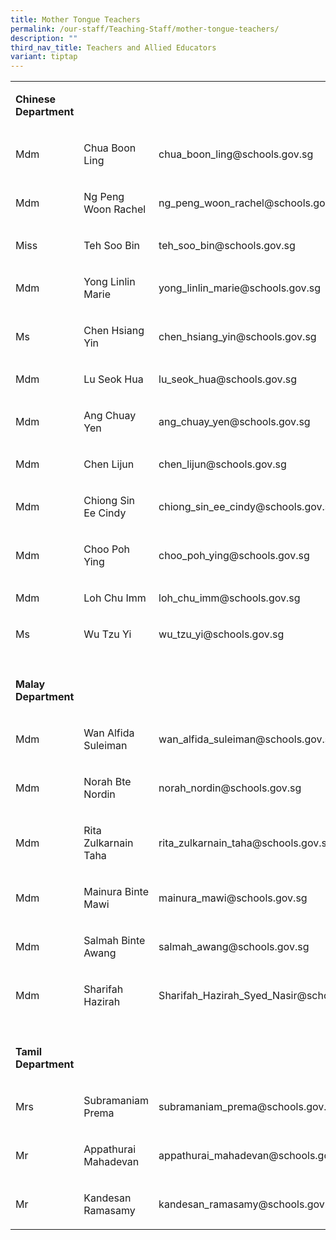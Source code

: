 ```yaml
---
title: Mother Tongue Teachers
permalink: /our-staff/Teaching-Staff/mother-tongue-teachers/
description: ""
third_nav_title: Teachers and Allied Educators
variant: tiptap
---
```

<table style="minWidth: 75px">
<colgroup>
<col>
<col>
<col>
</colgroup>
<tbody>
<tr>
<td rowspan="1" colspan="1">
<p><strong>Chinese Department</strong>
</p>
</td>
<td rowspan="1" colspan="1">
<p></p>
</td>
<td rowspan="1" colspan="1">
<p></p>
</td>
</tr>
<tr>
<td rowspan="1" colspan="1">
<p>Mdm</p>
</td>
<td rowspan="1" colspan="1">
<p>Chua Boon Ling</p>
</td>
<td rowspan="1" colspan="1">
<p><a rel="noopener noreferrer nofollow" target="_blank">chua_boon_ling@schools.gov.sg</a>
</p>
</td>
</tr>
<tr>
<td rowspan="1" colspan="1">
<p>Mdm</p>
</td>
<td rowspan="1" colspan="1">
<p>Ng Peng Woon Rachel</p>
</td>
<td rowspan="1" colspan="1">
<p><a rel="noopener noreferrer nofollow" target="_blank">ng_peng_woon_rachel@schools.gov.sg</a>
</p>
</td>
</tr>
<tr>
<td rowspan="1" colspan="1">
<p>Miss&nbsp;</p>
</td>
<td rowspan="1" colspan="1">
<p>Teh Soo Bin</p>
</td>
<td rowspan="1" colspan="1">
<p><a rel="noopener noreferrer nofollow" target="_blank">teh_soo_bin@schools.gov.sg</a>
</p>
</td>
</tr>
<tr>
<td rowspan="1" colspan="1">
<p>Mdm</p>
</td>
<td rowspan="1" colspan="1">
<p>Yong Linlin Marie</p>
</td>
<td rowspan="1" colspan="1">
<p><a rel="noopener noreferrer nofollow" target="_blank">yong_linlin_marie@schools.gov.sg</a>
</p>
</td>
</tr>
<tr>
<td rowspan="1" colspan="1">
<p>Ms</p>
</td>
<td rowspan="1" colspan="1">
<p>Chen Hsiang Yin</p>
</td>
<td rowspan="1" colspan="1">
<p><a rel="noopener noreferrer nofollow" target="_blank">chen_hsiang_yin@schools.gov.sg</a>
</p>
</td>
</tr>
<tr>
<td rowspan="1" colspan="1">
<p>Mdm</p>
</td>
<td rowspan="1" colspan="1">
<p>Lu Seok Hua</p>
</td>
<td rowspan="1" colspan="1">
<p><a rel="noopener noreferrer nofollow" target="_blank">lu_seok_hua@schools.gov.sg</a>
</p>
</td>
</tr>
<tr>
<td rowspan="1" colspan="1">
<p>Mdm</p>
</td>
<td rowspan="1" colspan="1">
<p>Ang Chuay Yen</p>
</td>
<td rowspan="1" colspan="1">
<p><a rel="noopener noreferrer nofollow" target="_blank">ang_chuay_yen@schools.gov.sg</a>
</p>
</td>
</tr>
<tr>
<td rowspan="1" colspan="1">
<p>Mdm&nbsp;</p>
</td>
<td rowspan="1" colspan="1">
<p>Chen Lijun</p>
</td>
<td rowspan="1" colspan="1">
<p><a rel="noopener noreferrer nofollow" target="_blank">chen_lijun@schools.gov.sg</a>
</p>
</td>
</tr>
<tr>
<td rowspan="1" colspan="1">
<p>Mdm</p>
</td>
<td rowspan="1" colspan="1">
<p>Chiong Sin Ee Cindy</p>
</td>
<td rowspan="1" colspan="1">
<p><a rel="noopener noreferrer nofollow" target="_blank">chiong_sin_ee_cindy@schools.gov.sg</a>
</p>
</td>
</tr>
<tr>
<td rowspan="1" colspan="1">
<p>Mdm</p>
</td>
<td rowspan="1" colspan="1">
<p>Choo Poh Ying</p>
</td>
<td rowspan="1" colspan="1">
<p><a rel="noopener noreferrer nofollow" target="_blank">choo_poh_ying@schools.gov.sg</a>
</p>
</td>
</tr>
<tr>
<td rowspan="1" colspan="1">
<p>Mdm</p>
</td>
<td rowspan="1" colspan="1">
<p>Loh Chu Imm</p>
</td>
<td rowspan="1" colspan="1">
<p><a rel="noopener noreferrer nofollow" target="_blank">loh_chu_imm@schools.gov.sg</a>
</p>
</td>
</tr>
<tr>
<td rowspan="1" colspan="1">
<p>Ms</p>
</td>
<td rowspan="1" colspan="1">
<p>Wu Tzu Yi</p>
</td>
<td rowspan="1" colspan="1">
<p><a rel="noopener noreferrer nofollow" target="_blank">wu_tzu_yi@schools.gov.sg</a>
</p>
</td>
</tr>
<tr>
<td rowspan="1" colspan="1">
<p></p>
</td>
<td rowspan="1" colspan="1">
<p></p>
</td>
<td rowspan="1" colspan="1">
<p></p>
</td>
</tr>
<tr>
<td rowspan="1" colspan="1">
<p><strong>Malay Department</strong>
</p>
</td>
<td rowspan="1" colspan="1">
<p></p>
</td>
<td rowspan="1" colspan="1">
<p></p>
</td>
</tr>
<tr>
<td rowspan="1" colspan="1">
<p>Mdm</p>
</td>
<td rowspan="1" colspan="1">
<p>Wan Alfida Suleiman</p>
</td>
<td rowspan="1" colspan="1">
<p><a rel="noopener noreferrer nofollow" target="_blank">wan_alfida_suleiman@schools.gov.sg</a>
</p>
</td>
</tr>
<tr>
<td rowspan="1" colspan="1">
<p>Mdm</p>
</td>
<td rowspan="1" colspan="1">
<p>Norah Bte Nordin</p>
</td>
<td rowspan="1" colspan="1">
<p><a rel="noopener noreferrer nofollow" target="_blank">norah_nordin@schools.gov.sg</a>
</p>
</td>
</tr>
<tr>
<td rowspan="1" colspan="1">
<p>Mdm</p>
</td>
<td rowspan="1" colspan="1">
<p>Rita Zulkarnain Taha</p>
</td>
<td rowspan="1" colspan="1">
<p><a rel="noopener noreferrer nofollow" target="_blank">rita_zulkarnain_taha@schools.gov.sg</a>
</p>
</td>
</tr>
<tr>
<td rowspan="1" colspan="1">
<p>Mdm</p>
</td>
<td rowspan="1" colspan="1">
<p>Mainura Binte Mawi&nbsp;</p>
</td>
<td rowspan="1" colspan="1">
<p><a rel="noopener noreferrer nofollow" target="_blank">mainura_mawi@schools.gov.sg</a>
</p>
</td>
</tr>
<tr>
<td rowspan="1" colspan="1">
<p>Mdm</p>
</td>
<td rowspan="1" colspan="1">
<p>Salmah Binte Awang</p>
</td>
<td rowspan="1" colspan="1">
<p><a rel="noopener noreferrer nofollow" target="_blank">salmah_awang@schools.gov.sg</a>
</p>
</td>
</tr>
<tr>
<td rowspan="1" colspan="1">
<p>Mdm</p>
</td>
<td rowspan="1" colspan="1">
<p>Sharifah Hazirah</p>
</td>
<td rowspan="1" colspan="1">
<p><a rel="noopener noreferrer nofollow" target="_blank">Sharifah_Hazirah_Syed_Nasir@schools.gov.sg</a>
</p>
</td>
</tr>
<tr>
<td rowspan="1" colspan="1">
<p></p>
</td>
<td rowspan="1" colspan="1">
<p></p>
</td>
<td rowspan="1" colspan="1">
<p></p>
</td>
</tr>
<tr>
<td rowspan="1" colspan="1">
<p><strong>Tamil Department</strong>
</p>
</td>
<td rowspan="1" colspan="1">
<p></p>
</td>
<td rowspan="1" colspan="1">
<p></p>
</td>
</tr>
<tr>
<td rowspan="1" colspan="1">
<p>Mrs</p>
</td>
<td rowspan="1" colspan="1">
<p>Subramaniam Prema</p>
</td>
<td rowspan="1" colspan="1">
<p><a rel="noopener noreferrer nofollow" target="_blank">subramaniam_prema@schools.gov.sg</a>
</p>
</td>
</tr>
<tr>
<td rowspan="1" colspan="1">
<p>Mr</p>
</td>
<td rowspan="1" colspan="1">
<p>Appathurai Mahadevan</p>
</td>
<td rowspan="1" colspan="1">
<p><a rel="noopener noreferrer nofollow" target="_blank">appathurai_mahadevan@schools.gov.sg</a>
</p>
</td>
</tr>
<tr>
<td rowspan="1" colspan="1">
<p>Mr</p>
</td>
<td rowspan="1" colspan="1">
<p>Kandesan Ramasamy</p>
</td>
<td rowspan="1" colspan="1">
<p><a rel="noopener noreferrer nofollow" target="_blank">kandesan_ramasamy@schools.gov.sg</a>
</p>
</td>
</tr>
</tbody>
</table>
<p></p>
<p></p>